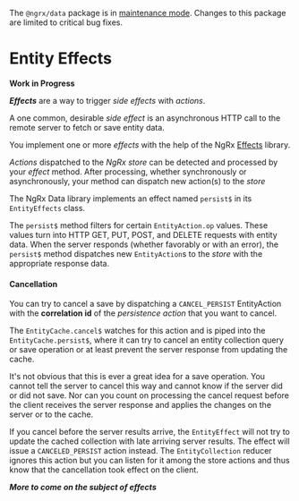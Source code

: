 <ngrx-docs-alert type="error">

The `@ngrx/data` package is in <a href="https://github.com/ngrx/platform/issues/4011" target="_blank">maintenance mode</a>.
Changes to this package are limited to critical bug fixes.

</ngrx-docs-alert>

# Entity Effects

**Work in Progress**

**_Effects_** are a way to trigger _side effects_ with _actions_.

A one common, desirable _side effect_ is an asynchronous HTTP call to the remote server to fetch or save entity data.

You implement one or more _effects_ with the help of the NgRx [Effects](guide/effects) library.

_Actions_ dispatched to the _NgRx store_ can be detected and processed by your _effect_ method.
After processing, whether synchronously or asynchronously, your method can dispatch new action(s) to the _store_

The NgRx Data library implements an effect named `persist$` in its `EntityEffects` class.

The `persist$` method filters for certain `EntityAction.op` values.
These values turn into HTTP GET, PUT, POST, and DELETE requests with entity data.
When the server responds (whether favorably or with an error), the `persist$` method dispatches new `EntityAction`s to the _store_ with the appropriate response data.

#### Cancellation

You can try to cancel a save by dispatching a `CANCEL_PERSIST` EntityAction with the
**correlation id** of the _persistence action_ that you want to cancel.

The `EntityCache.cancel$` watches for this action and is piped into
the `EntityCache.persist$`, where it can try to cancel an entity collection query or save operation
or at least prevent the server response from updating the cache.

<ngrx-docs-alert type="help">

It's not obvious that this is ever a great idea for a save operation.
You cannot tell the server to cancel this way and cannot know if the server did or did not save.
Nor can you count on processing the cancel request before the client receives the server response
and applies the changes on the server or to the cache.

If you cancel before the server results arrive, the `EntityEffect` will not try to update
the cached collection with late arriving server results.
The effect will issue a `CANCELED_PERSIST` action instead.
The `EntityCollection` reducer ignores this action but you can listen for it among the store actions
and thus know that the cancellation took effect on the client.

</ngrx-docs-alert>

**_More to come on the subject of effects_**
